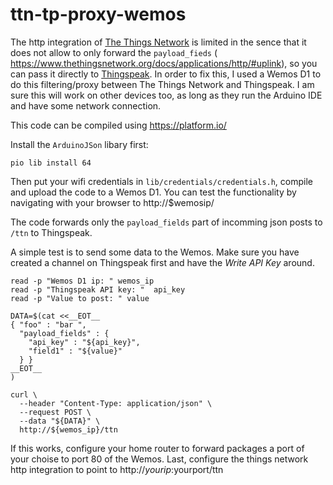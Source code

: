 # ttn-tp-proxy-wemos

The http integration of [The Things Network](https://thethingsnetwork.com/) is limited in the sence that it does not allow to only forward the `payload_fieds` (  https://www.thethingsnetwork.org/docs/applications/http/#uplink), so you can pass it directly to [Thingspeak](https://thingspeak.com/). In order to fix this, I used a Wemos D1 to do this filtering/proxy between The Things Network and Thingspeak. I am sure this will work on other devices too, as long as they run the Arduino IDE and have some network connection.

This code can be compiled using https://platform.io/

Install the `ArduinoJSon` libary first:

```
pio lib install 64
```

Then put your wifi credentials in `lib/credentials/credentials.h`, compile and upload the code to a Wemos D1. You can test the functionality by navigating with your browser to http://$wemosip/

The code forwards only the `payload_fields` part of incomming json posts to `/ttn` to Thingspeak. 

A simple test is to send some data to the Wemos. Make sure you have created a channel on Thingspeak first and have the *Write API Key* around. 

```
read -p "Wemos D1 ip: " wemos_ip
read -p "Thingspeak API key: "  api_key
read -p "Value to post: " value

DATA=$(cat <<__EOT__
{ "foo" : "bar ",
  "payload_fields" : {
    "api_key" : "${api_key}",
    "field1" : "${value}"
  } }
__EOT__
)

curl \
  --header "Content-Type: application/json" \
  --request POST \
  --data "${DATA}" \
  http://${wemos_ip}/ttn

```

If this works, configure your home router to forward packages a port of your choise to port 80 of the Wemos. Last, configure the things network http integration to point to http://$yourip:$yourport/ttn
